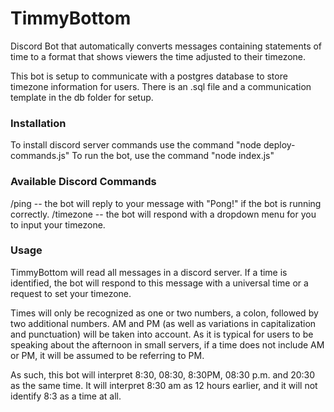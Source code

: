 # TimmyBottom
Discord Bot that automatically converts messages containing statements of time to a format that shows viewers the time adjusted to their timezone. 

This bot is setup to communicate with a postgres database to store timezone information for users. There is an .sql file and a communication template in the db folder for setup.

### Installation
To install discord server commands use the command "node deploy-commands.js"
To run the bot, use the command "node index.js"

### Available Discord Commands
/ping -- the bot will reply to your message with "Pong!" if the bot is running correctly.
/timezone -- the bot will respond with a dropdown menu for you to input your timezone. 

### Usage
TimmyBottom will read all messages in a discord server. If a time is identified, the bot will respond to this message with a universal time or a request to set your timezone.

Times will only be recognized as one or two numbers, a colon, followed by two additional numbers. AM and PM (as well as variations in capitalization and punctuation) will be taken into account. As it is typical for users to be speaking about the afternoon in small servers, if a time does not include AM or PM, it will be assumed to be referring to PM. 

As such, this bot will interpret 8:30, 08:30, 8:30PM, 08:30 p.m. and 20:30 as the same time. It will interpret 8:30 am as 12 hours earlier, and it will not identify 8:3 as a time at all. 
